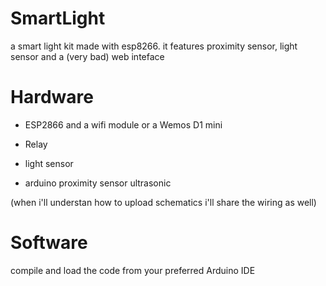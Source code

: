 # SmartLight
a smart light kit made with esp8266. it features proximity sensor, light sensor and a (very bad) web inteface
# Hardware
- ESP2866 and a wifi module or a Wemos D1 mini 

- Relay

- light sensor

- arduino proximity sensor ultrasonic

(when i'll understan how to upload schematics i'll share the wiring as well)
# Software
compile and load the code from your preferred Arduino IDE
